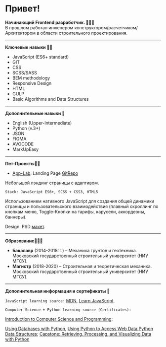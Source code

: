 # Привет!

**Начинающий Frontend разработчик. 🧙🏼‍♂️**  
В прошлом работал инженером конструктором/расчетчиком/Архитектором в области строительного проектирования.

---
**Ключевые навыки 👨‍💻**
* JavaScript (ES6+ standard)
* GIT
* CSS
* SCSS/SASS
* BEM methodology
* Responsive Design
* HTML
* GULP
* Basic Algorithms and Data Structures
---
**Дополнительные навыки 🙌**
* English (Upper-Intermediate)
* Python (v.3+)
* JSON
* FIGMA
* AVOCODE
* MarkUpEasy
---
**Пет-Проекты🦸🏼**

- [App-Lab](https://insid1.github.io/AppLab_project/). Landing Page						[GitRepo](https://github.com/Insid1/AppLab_project)

Небольшой лэндинг страницы с адаптивом.

`Stack: JavaScript ES6+, SCSS + CSS3, HTML5`

Использованием нативного JavaScript для создания общей динамики страницы и пользовательского взаимодействия (плавный скроллинг по кнопкам меню, Toggle-Кнопки на тарифы, карусели, аккордеоны, баннеры).

Design: PSD [макет](https://dribbble.com/shots/8641810-Freebie-App-landing-page).

---
**Образование🧑🏼‍⚖️**

- **Бакалавр** (2014-2018гг.) – Механика грунтов и геотехника. Московский государственный строительный университет (НИУ МГСУ).
- **Магистр** (2018-2020) – Строительная и теоретическая механика. Московский государственный строительный университет (НИУ МГСУ).
---
**Дополнительная информация и сертификаты 📖**

`JavaScript learning source:` [MDN](https://developer.mozilla.org/ru/), [Learn.JavaScript](https://learn.javascript.ru/).

`Computer Science + Python learning source (Certificates):`

[Introduction to Computer Science and Programming](https://courses.edx.org/certificates/73e17081e08e49d598fce4b9b58fa032);

[Using Databases with Python](https://coursera.org/share/3a83d44e866bd8e499dba03024b1117f), [Using Python to Access Web Data,Python Data Structures]( ); [Capstone: Retrieving, Processing, and Visualizing Data with Python](https://coursera.org/share/0d162f33e0b5a0c3cff9c23fa3c62b38)